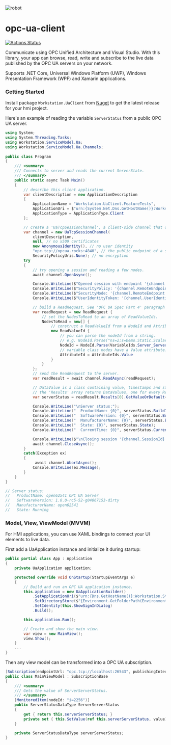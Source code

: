 ![robot][1]

# opc-ua-client

[![Actions Status](https://github.com/convertersystems/opc-ua-client/workflows/Unit%20Tests/badge.svg)](https://github.com/convertersystems/opc-ua-client/actions)

Communicate using OPC Unified Architecture and Visual Studio. With this library, your app can browse, read, write and subscribe to the live data published by the OPC UA servers on your network.

Supports .NET Core, Universal Windows Platform (UWP), Windows Presentation Framework (WPF) and Xamarin applications.

### Getting Started

Install package ``Workstation.UaClient`` from [Nuget](https://www.nuget.org/packages/Workstation.UaClient/) to get the latest release for your hmi project.

Here's an example of reading the variable ``ServerStatus`` from a public OPC UA server.

```csharp
using System;
using System.Threading.Tasks;
using Workstation.ServiceModel.Ua;
using Workstation.ServiceModel.Ua.Channels;
					
public class Program
{
    /// <summary>
    /// Connects to server and reads the current ServerState. 
    /// </summary>
    public static async Task Main()
    {
        // describe this client application.
        var clientDescription = new ApplicationDescription
        {
            ApplicationName = "Workstation.UaClient.FeatureTests",
            ApplicationUri = $"urn:{System.Net.Dns.GetHostName()}:Workstation.UaClient.FeatureTests",
            ApplicationType = ApplicationType.Client
        };

        // create a 'UaTcpSessionChannel', a client-side channel that opens a 'session' with the server.
        var channel = new UaTcpSessionChannel(
            clientDescription,
            null, // no x509 certificates
            new AnonymousIdentity(), // no user identity
            "opc.tcp://opcua.rocks:4840", // the public endpoint of a server at opcua.rocks.
            SecurityPolicyUris.None); // no encryption
        try
        {
            // try opening a session and reading a few nodes.
            await channel.OpenAsync();

            Console.WriteLine($"Opened session with endpoint '{channel.RemoteEndpoint.EndpointUrl}'.");
            Console.WriteLine($"SecurityPolicy: '{channel.RemoteEndpoint.SecurityPolicyUri}'.");
            Console.WriteLine($"SecurityMode: '{channel.RemoteEndpoint.SecurityMode}'.");
            Console.WriteLine($"UserIdentityToken: '{channel.UserIdentity}'.");

            // build a ReadRequest. See 'OPC UA Spec Part 4' paragraph 5.10.2
            var readRequest = new ReadRequest {
                // set the NodesToRead to an array of ReadValueIds.
                NodesToRead = new[] {
                    // construct a ReadValueId from a NodeId and AttributeId.
                    new ReadValueId {
                        // you can parse the nodeId from a string.
                        // e.g. NodeId.Parse("ns=2;s=Demo.Static.Scalar.Double")
                        NodeId = NodeId.Parse(VariableIds.Server_ServerStatus),
                        // variable class nodes have a Value attribute.
                        AttributeId = AttributeIds.Value
                    }
                }
            };
            // send the ReadRequest to the server.
            var readResult = await channel.ReadAsync(readRequest);

            // DataValue is a class containing value, timestamps and status code.
            // the 'Results' array returns DataValues, one for every ReadValueId.
            var serverStatus = readResult.Results[0].GetValueOrDefault<ServerStatusDataType>();

            Console.WriteLine("\nServer status:");
            Console.WriteLine("  ProductName: {0}", serverStatus.BuildInfo.ProductName);
            Console.WriteLine("  SoftwareVersion: {0}", serverStatus.BuildInfo.SoftwareVersion);
            Console.WriteLine("  ManufacturerName: {0}", serverStatus.BuildInfo.ManufacturerName);
            Console.WriteLine("  State: {0}", serverStatus.State);
            Console.WriteLine("  CurrentTime: {0}", serverStatus.CurrentTime);

            Console.WriteLine($"\nClosing session '{channel.SessionId}'.");
            await channel.CloseAsync();
        }
        catch(Exception ex)
        {
		 	 await channel.AbortAsync();
            Console.WriteLine(ex.Message);
        }
    }
}

// Server status:
//   ProductName: open62541 OPC UA Server
//   SoftwareVersion: 1.0.0-rc5-52-g04067153-dirty
//   ManufacturerName: open62541
//   State: Running

```

### Model, View, ViewModel (MVVM)

For HMI applications, you can use XAML bindings to connect your UI elements to live data.

First add a UaApplication instance and initialize it during startup:
```csharp
public partial class App : Application
{
    private UaApplication application;

    protected override void OnStartup(StartupEventArgs e)
    {
        // Build and run an OPC UA application instance.
        this.application = new UaApplicationBuilder()
            .SetApplicationUri($"urn:{Dns.GetHostName()}:Workstation.StatusHmi")
            .SetDirectoryStore($"{Environment.GetFolderPath(Environment.SpecialFolder.LocalApplicationData)}\\Workstation.StatusHmi\\pki")
            .SetIdentity(this.ShowSignInDialog)
            .Build();

        this.application.Run();

        // Create and show the main view.
        var view = new MainView();
        view.Show();
    }
	...
}
```

Then any view model can be transformed into a OPC UA subscription.  
```csharp    
[Subscription(endpointUrl: "opc.tcp://localhost:26543", publishingInterval: 500, keepAliveCount: 20)]
public class MainViewModel : SubscriptionBase
{
    /// <summary>
    /// Gets the value of ServerServerStatus.
    /// </summary>
    [MonitoredItem(nodeId: "i=2256")]
    public ServerStatusDataType ServerServerStatus
    {
        get { return this.serverServerStatus; }
        private set { this.SetValue(ref this.serverServerStatus, value); }
    }

    private ServerStatusDataType serverServerStatus;
}
```
[1]: robot6.jpg  
